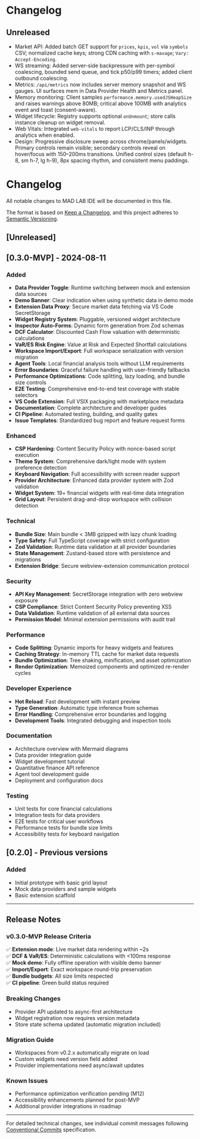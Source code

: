 # Changelog

## Unreleased

- Market API: Added batch GET support for `prices`, `kpis`, `vol` via `symbols` CSV; normalized cache keys; strong CDN caching with `s-maxage`; `Vary: Accept-Encoding`.
- WS streaming: Added server-side backpressure with per-symbol coalescing, bounded send queue, and tick p50/p99 timers; added client outbound coalescing.
- Metrics: `/api/metrics` now includes server memory snapshot and WS gauges. UI surfaces mem in Data Provider Health and Metrics panel.
- Memory monitoring: Client samples `performance.memory.usedJSHeapSize` and raises warnings above 80MB; critical above 100MB with analytics event and toast (consent-aware).
- Widget lifecycle: Registry supports optional `onUnmount`; store calls instance cleanup on widget removal.
- Web Vitals: Integrated `web-vitals` to report LCP/CLS/INP through analytics when enabled.
- Design: Progressive disclosure sweep across chrome/panels/widgets. Primary controls remain visible; secondary controls reveal on hover/focus with 150–200ms transitions. Unified control sizes (default h-8, sm h-7, lg h-9), 8px spacing rhythm, and consistent menu paddings.
# Changelog

All notable changes to MAD LAB IDE will be documented in this file.

The format is based on [Keep a Changelog](https://keepachangelog.com/en/1.0.0/),
and this project adheres to [Semantic Versioning](https://semver.org/spec/v2.0.0.html).

## [Unreleased]

## [0.3.0-MVP] - 2024-08-11

### Added
- **Data Provider Toggle**: Runtime switching between mock and extension data sources
- **Demo Banner**: Clear indication when using synthetic data in demo mode
- **Extension Data Proxy**: Secure market data fetching via VS Code SecretStorage
- **Widget Registry System**: Pluggable, versioned widget architecture
- **Inspector Auto-Forms**: Dynamic form generation from Zod schemas
- **DCF Calculator**: Discounted Cash Flow valuation with deterministic calculations
- **VaR/ES Risk Engine**: Value at Risk and Expected Shortfall calculations
- **Workspace Import/Export**: Full workspace serialization with version migration
- **Agent Tools**: Local financial analysis tools without LLM requirements
- **Error Boundaries**: Graceful failure handling with user-friendly fallbacks
- **Performance Optimizations**: Code splitting, lazy loading, and bundle size controls
- **E2E Testing**: Comprehensive end-to-end test coverage with stable selectors
- **VS Code Extension**: Full VSIX packaging with marketplace metadata
- **Documentation**: Complete architecture and developer guides
- **CI Pipeline**: Automated testing, building, and quality gates
- **Issue Templates**: Standardized bug report and feature request forms

### Enhanced
- **CSP Hardening**: Content Security Policy with nonce-based script execution
- **Theme System**: Comprehensive dark/light mode with system preference detection
- **Keyboard Navigation**: Full accessibility with screen reader support
- **Provider Architecture**: Enhanced data provider system with Zod validation
- **Widget System**: 19+ financial widgets with real-time data integration
- **Grid Layout**: Persistent drag-and-drop workspace with collision detection

### Technical
- **Bundle Size**: Main bundle < 3MB gzipped with lazy chunk loading
- **Type Safety**: Full TypeScript coverage with strict configuration
- **Zod Validation**: Runtime data validation at all provider boundaries  
- **State Management**: Zustand-based store with persistence and migrations
- **Extension Bridge**: Secure webview-extension communication protocol

### Security
- **API Key Management**: SecretStorage integration with zero webview exposure
- **CSP Compliance**: Strict Content Security Policy preventing XSS
- **Data Validation**: Runtime validation of all external data sources
- **Permission Model**: Minimal extension permissions with audit trail

### Performance
- **Code Splitting**: Dynamic imports for heavy widgets and features
- **Caching Strategy**: In-memory TTL cache for market data requests
- **Bundle Optimization**: Tree shaking, minification, and asset optimization
- **Render Optimization**: Memoized components and optimized re-render cycles

### Developer Experience
- **Hot Reload**: Fast development with instant preview
- **Type Generation**: Automatic type inference from schemas
- **Error Handling**: Comprehensive error boundaries and logging
- **Development Tools**: Integrated debugging and inspection tools

### Documentation
- Architecture overview with Mermaid diagrams
- Data provider integration guide
- Widget development tutorial
- Quantitative finance API reference
- Agent tool development guide
- Deployment and configuration docs

### Testing
- Unit tests for core financial calculations
- Integration tests for data providers
- E2E tests for critical user workflows
- Performance tests for bundle size limits
- Accessibility tests for keyboard navigation

## [0.2.0] - Previous versions

### Added
- Initial prototype with basic grid layout
- Mock data providers and sample widgets
- Basic extension scaffold

---

## Release Notes

### v0.3.0-MVP Release Criteria

✅ **Extension mode**: Live market data rendering within ~2s  
✅ **DCF & VaR/ES**: Deterministic calculations with <100ms response  
✅ **Mock demo**: Fully offline operation with visible demo banner  
✅ **Import/Export**: Exact workspace round-trip preservation  
✅ **Bundle budgets**: All size limits respected  
✅ **CI pipeline**: Green build status required  

### Breaking Changes
- Provider API updated to async-first architecture
- Widget registration now requires version metadata
- Store state schema updated (automatic migration included)

### Migration Guide
- Workspaces from v0.2.x automatically migrate on load
- Custom widgets need version field added
- Provider implementations need async/await updates

### Known Issues
- Performance optimization verification pending (M12)
- Accessibility enhancements planned for post-MVP
- Additional provider integrations in roadmap

---

For detailed technical changes, see individual commit messages following [Conventional Commits](https://www.conventionalcommits.org/) specification.